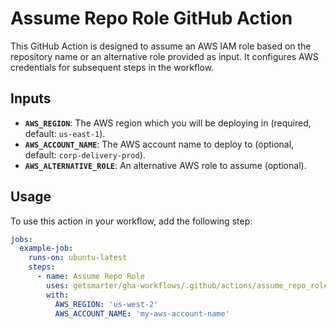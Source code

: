 # Assume Repo Role GitHub Action

This GitHub Action is designed to assume an AWS IAM role based on the repository name or an alternative role provided as input. It configures AWS credentials for subsequent steps in the workflow.

## Inputs

- **`AWS_REGION`**: The AWS region which you will be deploying in (required, default: `us-east-1`).
- **`AWS_ACCOUNT_NAME`**: The AWS account name to deploy to (optional, default: `corp-delivery-prod`).
- **`AWS_ALTERNATIVE_ROLE`**: An alternative AWS role to assume (optional).

## Usage

To use this action in your workflow, add the following step:

```yaml
jobs:
  example-job:
    runs-on: ubuntu-latest
    steps:
      - name: Assume Repo Role
        uses: getsmarter/gha-workflows/.github/actions/assume_repo_role@main
        with:
          AWS_REGION: 'us-west-2'
          AWS_ACCOUNT_NAME: 'my-aws-account-name'
